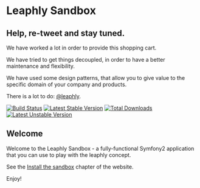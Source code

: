 Leaphly Sandbox
================

## Help, re-tweet and stay tuned.

We have worked a lot in order to provide this shopping cart.

We have tried to get things decoupled, in order to have a better maintenance and flexibility.

We have used some design patterns, that allow you to give value to the specific domain of your company and products.

There is a lot to do: [@leaphly](http://twitter.com/leaphly).

[![Build Status](https://secure.travis-ci.org/leaphly/leaphly-sandbox.png?branch=master)](http://travis-ci.org/leaphly/leaphly-sandbox)
[![Latest Stable Version](https://poser.pugx.org/leaphly/leaphly-sandbox/v/stable.png)](https://packagist.org/packages/leaphly/leaphly-sandbox)
[![Total Downloads](https://poser.pugx.org/leaphly/leaphly-sandbox/downloads.png)](https://packagist.org/packages/leaphly/leaphly-sandbox)
[![Latest Unstable Version](https://poser.pugx.org/leaphly/leaphly-sandbox/v/unstable.png)](https://packagist.org/packages/leaphly/leaphly-sandbox)

## Welcome

Welcome to the Leaphly Sandbox - a fully-functional Symfony2
application that you can use to play with the leaphly concept.

See the [Install the sandbox][1] chapter of the website.

Enjoy!

[1]:  http://leaphly.org/install-the-sandbox/
[2]:  http://getcomposer.org/
[3]:  http://doc.leaphly.org/book/sandbox.html